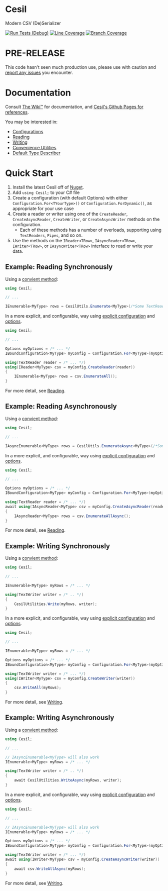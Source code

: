 # Cesil
Modern CSV (De)Serializer

[![Run Tests (Debug)](https://github.com/kevin-montrose/Cesil/workflows/Run%20Tests%20(Debug)/badge.svg)](https://github.com/kevin-montrose/Cesil/actions?query=workflow%3A%22Run+Tests+%28Debug%29%22) [![Line Coverage](https://img.shields.io/endpoint?url=https://raw.githubusercontent.com/kevin-montrose/Cesil/shields/shields/linesCovered.json)](https://github.com/kevin-montrose/Cesil/actions?query=workflow%3A%22Code+Coverage+Badges%22) [![Branch Coverage](https://img.shields.io/endpoint?url=https://raw.githubusercontent.com/kevin-montrose/Cesil/shields/shields/branchesCovered.json)](https://github.com/kevin-montrose/Cesil/actions?query=workflow%3A%22Code+Coverage+Badges%22)

# PRE-RELEASE

This code hasn't seen much production use, please use with caution and [report any issues](https://github.com/kevin-montrose/Cesil/issues/new) you encounter.

# Documentation

Consult [The Wiki™](https://github.com/kevin-montrose/Cesil/wiki) for documentation, and [Cesil's Github Pages for references](https://kevin-montrose.github.io/Cesil/api/Cesil.html).

You may be interested in:

 - [Configurations](https://github.com/kevin-montrose/Cesil/wiki/Configurations)
 - [Reading](https://github.com/kevin-montrose/Cesil/wiki/Reading)
 - [Writing](https://github.com/kevin-montrose/Cesil/wiki/Writing)
 - [Convenience Utilities](https://github.com/kevin-montrose/Cesil/wiki/Convenience-Utilities)
 - [Default Type Describer](https://github.com/kevin-montrose/Cesil/wiki/Default-Type-Describer)

# Quick Start

 1. Install the latest Cesil off of [Nuget](https://www.nuget.org/packages/Cesil/).
 2. Add `using Cesil;` to your C# file
 3. Create a configuration (with default Options) with either `Configuration.For<TYourType>()` or `Configuration.ForDynamic()`, as appropriate for your use case
 4. Create a reader or writer using one of the `CreateReader`, `CreateAsyncReader`, `CreateWriter`, or `CreateAsyncWriter` methods on the configuration.
    * Each of these methods has a number of overloads, supporting using `TextReaders`, `Pipes`, and so on.
 5. Use the methods on the `IReader<TRow>`, `IAsyncReader<TRow>`, `IWriter<TRow>`, or `IAsyncWriter<TRow>` interface to read or write your data.

## Example: Reading Synchronously

Using a [convient method](https://github.com/kevin-montrose/Cesil/wiki/Convenience-Utilities#reading):

```csharp
using Cesil;

// ...

IEnumerable<MyType> rows = CesilUtils.Enumerate<MyType>(/*Some TextReader*/);
```

In a more explicit, and configurable, way using [explicit configuration](https://github.com/kevin-montrose/Cesil/wiki/Configurations) and [options](https://github.com/kevin-montrose/Cesil/wiki/Options).

```csharp
using Cesil;

// ...

Options myOptions = /* ... */
IBoundConfiguration<MyType> myConfig = Configuration.For<MyType>(myOptions);

using(TextReader reader = /* ... */)
using(IReader<MyType> csv = myConfig.CreateReader(reader))
{
    IEnumerable<MyType> rows = csv.EnumerateAll();
}
```

For more detail, see [Reading](https://github.com/kevin-montrose/Cesil/wiki/Reading).

## Example: Reading Asynchronously

Using a [convient method](https://github.com/kevin-montrose/Cesil/wiki/Convenience-Utilities#reading):

```csharp
using Cesil;

// ...

IAsyncEnumerable<MyType> rows = CesilUtils.EnumerateAsync<MyType>(/*Some TextReader*/);
```

In a more explicit, and configurable, way using [explicit configuration](https://github.com/kevin-montrose/Cesil/wiki/Configurations) and [options](https://github.com/kevin-montrose/Cesil/wiki/Options).

```csharp
using Cesil;

// ...

Options myOptions = /* ... */
IBoundConfiguration<MyType> myConfig = Configuration.For<MyType>(myOptions);

using(TextReader reader = /* ... */)
await using(IAsyncReader<MyType> csv = myConfig.CreateAsyncReader(reader))
{
    IAsyncReader<MyType> rows = csv.EnumerateAllAsync();
}
```

For more detail, see [Reading](https://github.com/kevin-montrose/Cesil/wiki/Reading).

## Example: Writing Synchronously

Using a [convient method](https://github.com/kevin-montrose/Cesil/wiki/Convenience-Utilities#writing):

```csharp
using Cesil;

// ...

IEnumerable<MyType> myRows = /* ... */

using(TextWriter writer = /* .. */)
{
    CesilUtilities.Write(myRows, writer);
}
```

In a more explicit, and configurable, way using [explicit configuration](https://github.com/kevin-montrose/Cesil/wiki/Configurations) and [options](https://github.com/kevin-montrose/Cesil/wiki/Options).

```csharp
using Cesil;

// ...

IEnumerable<MyType> myRows = /* ... */

Options myOptions = /* ... */
IBoundConfiguration<MyType> myConfig = Configuration.For<MyType>(myOptions);

using(TextWriter writer = /* ... */)
using(IWriter<MyType> csv = myConfig.CreateWriter(writer))
{
    csv.WriteAll(myRows);
}
```

For more detail, see [Writing](https://github.com/kevin-montrose/Cesil/wiki/Writing).

## Example: Writing Asynchronously

Using a [convient method](https://github.com/kevin-montrose/Cesil/wiki/Convenience-Utilities#writing):

```csharp
using Cesil;

// ...

// IAsyncEnumerable<MyType> will also work
IEnumerable<MyType> myRows = /* ... */

using(TextWriter writer = /* .. */)
{
    await CesilUtilities.WriteAsync(myRows, writer);
}
```

In a more explicit, and configurable, way using [explicit configuration](https://github.com/kevin-montrose/Cesil/wiki/Configurations) and [options](https://github.com/kevin-montrose/Cesil/wiki/Options).

```csharp
using Cesil;

// ...

// IAsyncEnumerable<MyType> will also work
IEnumerable<MyType> myRows = /* ... */

Options myOptions = /* ... */
IBoundConfiguration<MyType> myConfig = Configuration.For<MyType>(myOptions);

using(TextWriter writer = /* ... */)
await using(IWriter<MyType> csv = myConfig.CreateAsyncWriter(writer))
{
    await csv.WriteAllAsync(myRows);
}
```

For more detail, see [Writing](https://github.com/kevin-montrose/Cesil/wiki/Writing).
